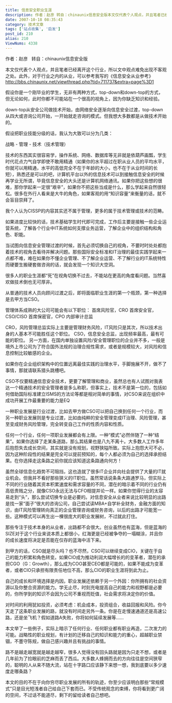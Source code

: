```yaml
---
title: 信息安全职业生涯
description: 作者：赵彦 转自：chinaunix信息安全版本文仅代表个人观点，并且笔者已经离开这个行业，所以文中观点难免出现不客观之处。此外，对于行业之内的从业，可以参考我写的《信息安全从业参考》http://bbs.chinaunix.net/viewthread.php?tid=711737&extra=page%3D1假设你是一个刚毕业的学生，无非有两种方式，top-down和down-top的方式，但无论如何，此时你都不可能站在一个很高的视角上，因为你缺乏知识和经验。down-top从安全公司做技术开始，由网络安全逐渐向信息安全过渡，top-down从四大或咨询公司开始，一开始就走咨询的模式。但我想大多数都是从做技术开始的。
date: 2007-10-18 08:35:43
category: 技术文章
tags: ['站点收集', '启发']
post_id: 210
alias: 210
ViewNums: 4338
---
```


作者：赵彦   转自：chinaunix信息安全版

本文仅代表个人观点，并且笔者已经离开这个行业，所以文中观点难免出现不客观之处。此外，对于行业之内的从业，可以参考我写的《信息安全从业参考》
http://bbs.chinaunix.net/viewthread.php?tid=711737&extra=page%3D1

假设你是一个刚毕业的学生，无非有两种方式，top-down和down-top的方式，但无论如何，此时你都不可能站在一个很高的视角上，因为你缺乏知识和经验。

down-top从安全公司做技术开始，由网络安全逐渐向信息安全过渡，top-down从四大或咨询公司开始，一开始就走咨询的模式。但我想大多数都是从做技术开始的。

假设把职业技能分级的话，我认为大致可以分为几类：

战略 - 管理 - 技术（技术管理）

技术的东西其实很容易学，操作系统、网络、数据库等无非就是依葫芦画瓢，学生时代花点力气自学即使不敢用精通（如果你的水平超过在职从业人员的平均水平，你就可以用精通，水平的高低完全不在于年龄的大小，也不在于从业时间的长短），熟悉还是可以的吧，计算机平台以外的信息技术可以到接触信息安全的时候再学业无所谓，毕竟信息安全的大头还是计算机网络通讯。如果你把这些想的很难，那你学起来一定很&ldquo;艰辛&rdquo;，如果你不把这些当成是什么，那么学起来自然很轻松。很多在外行人看来是大牛的角色，如果客观的用&ldquo;知识容量&rdquo;来衡量的话，就不会盲目崇拜了。

我个人认为CISSP的内容其实还不属于管理，更多的属于技术管理或技术的范畴。

如果进度比较快的话，技术基础学生时代即可完成，工作后主要是接触一些企业运营系统，了解各个行业中IT系统如何支撑业务运营，了解企业中的组织结构和角色、职能。

当试图向信息安全管理过渡的时候，首先必须切换自己的视角，不要时时处处都抱着技术的视角去看待并解决问题。那些国际安全标准和IT治理的最佳实践学起来一点都不难，难在如果你不懂企业管理、不了解企业运营、不了解行业的IT系统特性而硬要生搬硬套做咨询的话，就会发现一个知识大空洞。

很多人的职业生涯都&ldquo;死&rdquo;在视角切换不过去，不能站在更高的角度看问题。当然喜欢做技术倒也无可厚非。

从普通的技术人员向顾问过渡之后，即将面临职业生涯的第一个瓶颈，第一种选择是去甲方当CSO。

管理体系成熟的大公司可能会有以下职位：
首席风险官，CRO
首席安全官，CSO/CISO
首席保密官，CPO
内部审计总监

CRO，风险管理总监实际上主要是管理财务风险，IT风险只是其次，所以技术出身的人基本不可能胜任这个职位。
CSO，信息安全总监，出现频率最高，最有可能的职位。
另一方面，在国内单独设置风险/安全管理职位的企业并不多，一般是境外上市公司为了符合国外法规的治理合规性需求，或者是规模较大，对风险和信息控制比较敏感的企业。

如果你在企业组织架构中的位置远离最佳实践的治理水平，手脚施展不开，做不了事情，那就请联系猎头跳槽吧。

CSO不仅要精通信息安全技术，更要了解管理和商业，虽然总也有人试图对我表达一个精通技术的安全管理者是多么称职，但事实上，技术不是第一位的，包括如何借助国际标准建立ISMS的方法论等都是相对简单的事情，对CSO来说在组织中成功开展工作最重要的能力是EQ

一种职业发展是行业过渡，比如去甲方做CSO可以把自己换到任何一个行业，而另一种职业发展则是专业过渡，比如由纯粹的安全管理变成IT治理、风险管理，甚至变成财务风险管理，完全转变自己工作的性质内容和性质。

任何一个行业，任何一项职业发展都会有上限。一种&ldquo;模式&rdquo;必然伴随了一种&ldquo;结果&rdquo;。如果你选择了走某条道路，那么其结果也是八九不离十。大多数人工作多年后抱怨失去成长空间，其实就是没有规划，视野狭隘所致。实际上抱怨大可不必，因为这种阶段性的结果是完全可以提前预知的，每个人都必须为自己的选择承担结果。在你选择走这条路之前你就应该知道这条路通向何方！

虽然全球信息化趋势不可阻挡，这也造就了很多IT企业并向社会提供了大量的IT就业机会。但我并不看好那些狭义的IT职位。虽然常话说条条大路通罗马，但实际上不同的行业随着其资本积累速度和需求容量的不同，潜在的暗示着不同的行业仍有高低贵贱之分，就像CSO永远无法与CFO相提并论一样。如果你觉得行业的太容易走到&ldquo;头&rdquo;，那么尝试切换专业是必要的。对信息安全从业者来说比较明显的出路是找一家&ldquo;面子&rdquo;很大的咨询公司，自己尝试读MBA+自学补全财务，金融方面的知识，由IT风险管理转向真正的企业管理咨询或财务咨询，以后的出路才可能宽一些。这种模式可以再生出一棵很庞大的职业发展树，不过就此打住。

那些专注于技术本身的从业者，出路都不会很大。创业虽然也有蓝海，但是蓝海的SIZE对于这个行业来说本质上都很小，红海更是已经被争夺的一塌糊涂，并且你的成长速度将决定是否能在仅存的蓝海中活下来。

到甲方的话，CSO就是尽头吗？也不尽然，CSO可以继续变成CIO，关键在于自己的能力积累和角色转变。如果CIO成为推动利润大幅增长的的变革者，潜在的承担CGO（G：Growth），那么成为COO甚至CEO都是可能的，如果不能成为变革者，或者CIO只承担有限责任地位不高，那么CIO的职业生涯将到此为止。

自己的成长和环境选择是内因，职业发展还依赖于另一个外因：你所拥有的社会资源以及你整合资源的能力。学无止尽，时刻充电提高自己的能力和视野都是必要的，你所学到的知识不会因为公司不重视而贬值，社会需求将决定你的价值。

对时间的利用犹如投资，必须考虑：机会成本，投资组合，收益回报和风险。你今天走了这条职业发展的路，就没有时间走另外一条。你是在走慢速通道还是高速公路，还是坐飞机？假如道路A失败，你将如何延续发展等&hellip;&hellip;

本文举了一些例子，实际上暗示了任何行业、任何职业都有职业再造，二次发力的可能。战略性的职业规划，有计划的迁移自己的知识和能力的重心，超越职业禁锢，不墨守陈规，做自己感兴趣并且有挑战的事情。

路不是越走越宽就是越走越窄，很多人觉得没有回头路就是因为只走不想，或者是几年前为了捡眼前的芝麻而丢了西瓜。大多数人蜂拥而去的方向往往是空间狭窄的，聪明的人从来不随大流，站在十字路口应该静下来想一想，我到底要以多少速度走哪条路？

本文的目的不在于向你穷尽职业发展的所有的轨迹，你至少应该明白那些&ldquo;常规模式&rdquo;只是目光短浅者自己给自己下套而已。不受传统观念的束缚，你将看到更广阔的空间，不过话不能道尽，剩下的留给读者自己想吧。

